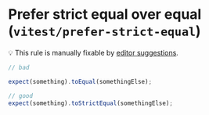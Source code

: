 # Prefer strict equal over equal (`vitest/prefer-strict-equal`)

💡 This rule is manually fixable by [editor suggestions](https://eslint.org/docs/developer-guide/working-with-rules#providing-suggestions).

<!-- end auto-generated rule header -->

```ts
// bad

expect(something).toEqual(somethingElse);

// good
expect(something).toStrictEqual(somethingElse);

```